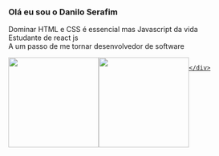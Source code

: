 ### Olá eu sou o Danilo Serafim



Dominar HTML e CSS é essencial mas Javascript da vida <br>
Estudante de react js <br>
A um passo de me tornar desenvolvedor de software


<div align="center">
  <a href="https://github.com/danilobserafim">
    <div style="display: flex;">
       <img height="180em" src="https://github-readme-stats.vercel.app/api/top-langs/?username=danilobserafim&layout=compact&langs_count=7&theme=merko"/>
       <img height="180em" src="https://github-readme-stats.vercel.app/api?username=danilobserafim&show_icons=true&theme=merko&include_all_commits=true&count_private=true"/>
 
    </div>
    
</div>
